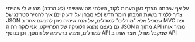 על אף שיחתנו מצרף כאן הערות לקוד, 
העלתי מה שעשיתי (לא הרבה) מרגיש לי שהייתי צריך ללמוד בשעת המבחן חומר חדש (לא מבחן על ידע קיים) איך להמיר סטרינג של JSON שמכיל מלא "מודלים" למודלים, על מנת שיהיה ניתן להציגם אחד ב MVC 
ופה גם בעצם נמצא הלוגיקה של הפרוייקט, אני לוקח רת ה JSON מתוך ה API ממיר אותו למודלים, ומציג כרשימה על המסך,
וכן בנוסף API שמקבל מודל, ויוצר אותו ב API
